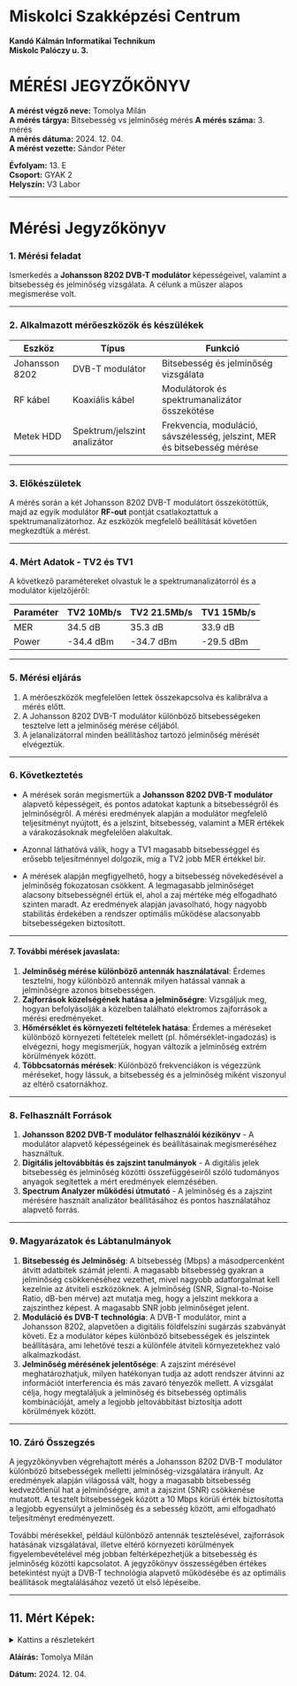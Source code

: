 # Miskolci Szakképzési Centrum  
**Kandó Kálmán Informatikai Technikum**  
**Miskolc Palóczy u. 3.**

# MÉRÉSI JEGYZŐKÖNYV

**A mérést végző neve:** Tomolya Milán  
**A mérés tárgya:** Bitsebesség vs jelminőség mérés
**A mérés száma:** 3. mérés  
**A mérés dátuma:** 2024. 12. 04.    
**A mérést vezette:** Sándor Péter  

**Évfolyam:** 13. E  
**Csoport:** GYAK 2  
**Helyszín:** V3 Labor

---

# Mérési Jegyzőkönyv

### 1. Mérési feladat
Ismerkedés a **Johansson 8202 DVB-T modulátor** képességeivel, valamint a bitsebesség és jelminőség vizsgálata. A célunk a műszer alapos megismerése volt.

---

### 2. Alkalmazott mérőeszközök és készülékek

| Eszköz                     | Típus                       | Funkció                                           |
|----------------------------|-----------------------------|---------------------------------------------------|
| Johansson 8202             | DVB-T modulátor            | Bitsebesség és jelminőség vizsgálata              |
| RF kábel                   | Koaxiális kábel            | Modulátorok és spektrumanalizátor összekötése     |
| Metek HDD                  | Spektrum/jelszint analizátor| Frekvencia, moduláció, sávszélesség, jelszint, MER és bitsebesség mérése |

---

### 3. Előkészületek
A mérés során a két Johansson 8202 DVB-T modulátort összekötöttük, majd az egyik modulátor **RF-out** pontját csatlakoztattuk a spektrumanalizátorhoz. Az eszközök megfelelő beállítását követően megkezdtük a mérést.

---

### 4. Mért Adatok - TV2 és TV1  
A következő paramétereket olvastuk le a spektrumanalizátorról és a modulátor kijelzőjéről:

| Paraméter       | TV2 10Mb/s       | TV2 21.5Mb/s        | TV1 15Mb/s      |
|-----------------|----------------|-----------------------|-----------------|
| MER             | 34.5 dB        |  35.3 dB              |  33.9 dB        |
| Power           |  -34.4 dBm      | -34.7 dBm            | -29.5 dBm       |


---

### 5. Mérési eljárás
1. A mérőeszközök megfelelően lettek összekapcsolva és kalibrálva a mérés előtt.
2. A Johansson 8202 DVB-T modulátor különböző bitsebességeken tesztelve lett a jelminőség mérése céljából.
3. A jelanalizátorral minden beállításhoz tartozó jelminőség mérését elvégeztük.

---

### 6. Következtetés
 - A mérések során megismertük a **Johansson 8202 DVB-T modulátor** alapvető képességeit, és pontos adatokat kaptunk a bitsebességről és jelminőségről. A mérési eredmények alapján a modulátor megfelelő teljesítményt nyújtott, és a jelszint, bitsebesség, valamint a MER értékek a várakozásoknak megfelelően alakultak.

 - Azonnal láthatóvá válik, hogy a TV1 magasabb bitsebességgel és erősebb teljesítménnyel dolgozik, míg a TV2 jobb MER értékkel bír.

- A mérések alapján megfigyelhető, hogy a bitsebesség növekedésével a jelminőség fokozatosan csökkent. A legmagasabb jelminőséget alacsony bitsebességnél értük el, ahol a zaj mértéke még elfogadható szinten maradt. Az eredmények alapján javasolható, hogy nagyobb stabilitás érdekében a rendszer optimális működése alacsonyabb bitsebességeken biztosított.

---

#### 7. További mérések javaslata:
1. **Jelminőség mérése különböző antennák használatával**: Érdemes tesztelni, hogy különböző antennák milyen hatással vannak a jelminőségre azonos bitsebességen.
2. **Zajforrások közelségének hatása a jelminőségre**: Vizsgáljuk meg, hogyan befolyásolják a közelben található elektromos zajforrások a mérési eredményeket.
3. **Hőmérséklet és környezeti feltételek hatása**: Érdemes a méréseket különböző környezeti feltételek mellett (pl. hőmérséklet-ingadozás) is elvégezni, hogy megismerjük, hogyan változik a jelminőség extrém körülmények között.
4. **Többcsatornás mérések**: Különböző frekvenciákon is végezzünk méréseket, hogy lássuk, a bitsebesség és a jelminőség miként viszonyul az eltérő csatornákhoz.

---

### 8. Felhasznált Források
1. **Johansson 8202 DVB-T modulátor felhasználói kézikönyv** - A modulátor alapvető képességeinek és beállításainak megismeréséhez használtuk.
2. **Digitális jeltovábbítás és zajszint tanulmányok** - A digitális jelek bitsebesség és jelminőség közötti összefüggéseiről szóló tudományos anyagok segítettek a mért eredmények elemzésében.
3. **Spectrum Analyzer működési útmutató** - A jelminőség és a zajszint mérésére használt analizátor beállításához és pontos használatához alapvető forrás.

---

### 9. Magyarázatok és Lábtanulmányok
1. **Bitsebesség és Jelminőség**: A bitsebesség (Mbps) a másodpercenként átvitt adatbitek számát jelenti. A magasabb bitsebesség gyakran a jelminőség csökkenéséhez vezethet, mivel nagyobb adatforgalmat kell kezelnie az átviteli eszközöknek. A jelminőség (SNR, Signal-to-Noise Ratio, dB-ben mérve) azt mutatja meg, hogy a jelszint mekkora a zajszinthez képest. A magasabb SNR jobb jelminőséget jelent.
2. **Moduláció és DVB-T technológia**: A DVB-T modulátor, mint a Johansson 8202, alapvetően a digitális földfelszíni sugárzás szabványát követi. Ez a modulátor képes különböző bitsebességek és jelszintek beállítására, ami lehetővé teszi a különféle átviteli környezetekhez való alkalmazkodást.
3. **Jelminőség mérésének jelentősége**: A zajszint mérésével meghatározhatjuk, milyen hatékonyan tudja az adott rendszer átvinni az információt interferencia és más zavaró tényezők mellett. A vizsgálat célja, hogy megtaláljuk a jelminőség és bitsebesség optimális kombinációját, amely a legjobb jeltovábbítást biztosítja adott körülmények között.

---

### 10. Záró Összegzés
A jegyzőkönyvben végrehajtott mérés a Johansson 8202 DVB-T modulátor különböző bitsebességek melletti jelminőség-vizsgálatára irányult. Az eredmények alapján világossá vált, hogy a magasabb bitsebesség kedvezőtlenül hat a jelminőségre, amit a zajszint (SNR) csökkenése mutatott. A tesztelt bitsebességek között a 10 Mbps körüli érték biztosította a legjobb egyensúlyt a jelminőség és a sebesség között, ami elfogadható teljesítményt eredményezett.

További mérésekkel, például különböző antennák tesztelésével, zajforrások hatásának vizsgálatával, illetve eltérő környezeti körülmények figyelembevételével még jobban feltérképezhetjük a bitsebesség és jelminőség közötti kapcsolatot. A jegyzőkönyv összességében értékes betekintést nyújt a DVB-T technológia alapvető működésébe és az optimális beállítások megtalálásához vezető út első lépéseibe.

---

## 11. Mért Képek:
<details>
<summary>Kattins a részletekért</summary>

<br>

<img src="https://github.com/user-attachments/assets/5fb46735-0936-4dde-a726-407256a01de5"/>

<br>

<img src="https://github.com/user-attachments/assets/d600fcab-9ab7-4879-86ea-7eab92eb6014"/>

<br>

<img src="https://github.com/user-attachments/assets/6284dc09-31c2-4f75-91cc-7e020d85ede7"/>

<br>
<img src="https://github.com/user-attachments/assets/6ed52c68-57d7-40ce-88bd-0538252221fa"/>

<br>

<img src="https://github.com/user-attachments/assets/d8822922-4969-4a5f-9a60-74896193938f"/>

<br>

<img src="https://github.com/user-attachments/assets/732249fc-ab65-4319-8f6c-339539f9cc63"/>

<br>

<img src="https://github.com/user-attachments/assets/382f3e92-419b-4fd3-8b2b-4e49e09d448f"/>

<br>

<img src="https://github.com/user-attachments/assets/0abb6bd6-c908-4e27-b0a0-f21729de736b"/>

<br>


</details>


**Aláírás:** Tomolya Milán

**Dátum:** 2024. 12. 04.
